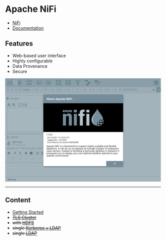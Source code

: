 # Apache NiFi

- [NiFi](https://nifi.apache.org/)
- [Documentation](https://nifi.apache.org/docs.html)

## Features

- Web-based user interface
- Highly configurable
- Data Provenance
- Secure

![](images/nifi.png)

---

## Content

- [Getting Started](docs/01.start.md)
- ~~[TLS Cluster](docs/02.cluster.md)~~
- ~~with [HDFS](docs/03.hdfs.md)~~
- ~~single [Kerberos + LDAP](docs/04.kerberos.md)~~
- ~~single [LDAP](docs/05.ldap.md)~~
